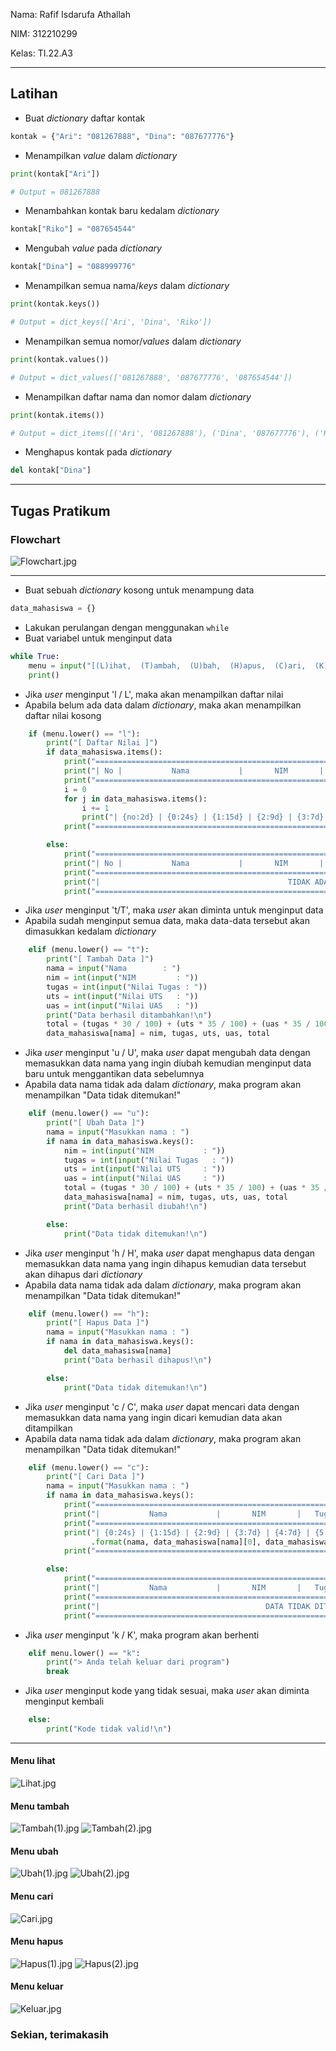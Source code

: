 Nama: Rafif Isdarufa Athallah

NIM: 312210299

Kelas: TI.22.A3

---

## Latihan

- Buat *dictionary* daftar kontak

```python
kontak = {"Ari": "081267888", "Dina": "087677776"}
```

- Menampilkan *value* dalam *dictionary*

```python
print(kontak["Ari"])

# Output = 081267888
```

- Menambahkan kontak baru kedalam *dictionary*

```python
kontak["Riko"] = "087654544"
```

- Mengubah *value* pada *dictionary*

```python
kontak["Dina"] = "088999776"
```

- Menampilkan semua nama/*keys* dalam *dictionary*

```python
print(kontak.keys())

# Output = dict_keys(['Ari', 'Dina', 'Riko'])
```

- Menampilkan semua nomor/*values* dalam *dictionary*

```python
print(kontak.values())

# Output = dict_values(['081267888', '087677776', '087654544'])
```

- Menampilkan daftar nama dan nomor dalam *dictionary*

```python
print(kontak.items())

# Output = dict_items([('Ari', '081267888'), ('Dina', '087677776'), ('Riko', '087654544')])
```

- Menghapus kontak pada *dictionary*

```python
del kontak["Dina"]
```

---

## Tugas Pratikum

### Flowchart

![Flowchart.jpg](https://github.com/zangetsuuuu/Pratikum6/blob/e7a1f99d32a1168920b0fda98ae3b8e5045cc7a0/gambar/Flowchart.jpg)

---

- Buat sebuah *dictionary* kosong untuk menampung data

```python
data_mahasiswa = {}
```

- Lakukan perulangan dengan menggunakan `while`
- Buat variabel untuk menginput data

```python
while True:
    menu = input("[(L)ihat,  (T)ambah,  (U)bah,  (H)apus,  (C)ari,  (K)eluar]: ")
    print()
```

- Jika *user* menginput 'l / L', maka akan menampilkan daftar nilai
- Apabila belum ada data dalam *dictionary*, maka akan menampilkan daftar nilai kosong

```python
    if (menu.lower() == "l"):
        print("[ Daftar Nilai ]")
        if data_mahasiswa.items():
            print("=====================================================================================================")
            print("| No |           Nama           |       NIM       |   Tugas   |   UTS   |   UAS   |   Nilai Akhir   |")
            print("=====================================================================================================")
            i = 0
            for j in data_mahasiswa.items():
                i += 1
                print("| {no:2d} | {0:24s} | {1:15d} | {2:9d} | {3:7d} | {4:7d} | {5:15f} |".format(j[0], j[1][0], j[1][1], j[1][2], j[1][3], j[1][4], no=i))
            print("=====================================================================================================\n")

        else:
            print("=====================================================================================================")
            print("| No |           Nama           |       NIM       |   Tugas   |   UTS   |   UAS   |   Nilai Akhir   |")
            print("=====================================================================================================")
            print("|                                          TIDAK ADA DATA                                           |")
            print("=====================================================================================================\n")
```

- Jika *user* menginput 't/T', maka *user* akan diminta untuk menginput data
- Apabila sudah menginput semua data, maka data-data tersebut akan dimasukkan kedalam *dictionary*

```python
    elif (menu.lower() == "t"):
        print("[ Tambah Data ]")
        nama = input("Nama        : ")
        nim = int(input("NIM         : "))
        tugas = int(input("Nilai Tugas : "))
        uts = int(input("Nilai UTS   : "))
        uas = int(input("Nilai UAS   : "))
        print("Data berhasil ditambahkan!\n")
        total = (tugas * 30 / 100) + (uts * 35 / 100) + (uas * 35 / 100)
        data_mahasiswa[nama] = nim, tugas, uts, uas, total
```

- Jika *user* menginput 'u / U', maka *user* dapat mengubah data dengan memasukkan data nama yang ingin diubah kemudian menginput data baru untuk menggantikan data sebelumnya
- Apabila data nama tidak ada dalam *dictionary*, maka program akan menampilkan "Data tidak ditemukan!"

```python
    elif (menu.lower() == "u"):
        print("[ Ubah Data ]")
        nama = input("Masukkan nama : ")
        if nama in data_mahasiswa.keys():
            nim = int(input("NIM           : "))
            tugas = int(input("Nilai Tugas   : "))
            uts = int(input("Nilai UTS     : "))
            uas = int(input("Nilai UAS     : "))
            total = (tugas * 30 / 100) + (uts * 35 / 100) + (uas * 35 / 100)
            data_mahasiswa[nama] = nim, tugas, uts, uas, total
            print("Data berhasil diubah!\n")

        else:
            print("Data tidak ditemukan!\n")
```

- Jika *user* menginput 'h / H', maka *user* dapat menghapus data dengan memasukkan data nama yang ingin dihapus kemudian data tersebut akan dihapus dari *dictionary*
- Apabila data nama tidak ada dalam *dictionary*, maka program akan menampilkan "Data tidak ditemukan!"

```python
    elif (menu.lower() == "h"):
        print("[ Hapus Data ]")
        nama = input("Masukkan nama : ")
        if nama in data_mahasiswa.keys():
            del data_mahasiswa[nama]
            print("Data berhasil dihapus!\n")

        else:
            print("Data tidak ditemukan!\n")
```

- Jika *user* menginput 'c / C', maka *user* dapat mencari data dengan memasukkan data nama yang ingin dicari kemudian data akan ditampilkan
- Apabila data nama tidak ada dalam *dictionary*, maka program akan menampilkan "Data tidak ditemukan!"

```python
    elif (menu.lower() == "c"):
        print("[ Cari Data ]")
        nama = input("Masukkan nama : ")
        if nama in data_mahasiswa.keys():
            print("================================================================================================")
            print("|           Nama           |       NIM       |   Tugas   |   UTS   |   UAS   |   Nilai Akhir   |")
            print("================================================================================================")
            print("| {0:24s} | {1:15d} | {2:9d} | {3:7d} | {4:7d} | {5:15f} |"
                  .format(nama, data_mahasiswa[nama][0], data_mahasiswa[nama][1], data_mahasiswa[nama][2], data_mahasiswa[nama][3], data_mahasiswa[nama][4]))
            print("================================================================================================\n")

        else:
            print("================================================================================================")
            print("|           Nama           |       NIM       |   Tugas   |   UTS   |   UAS   |   Nilai Akhir   |")
            print("================================================================================================")
            print("|                                     DATA TIDAK DITEMUKAN                                     |")
            print("================================================================================================\n")
```

- Jika *user* menginput 'k / K', maka program akan berhenti

```python
    elif menu.lower() == "k":
        print("> Anda telah keluar dari program")
        break
```

- Jika *user* menginput kode yang tidak sesuai, maka *user* akan diminta menginput kembali

```python
    else:
        print("Kode tidak valid!\n")
```

---

#### Menu lihat

![Lihat.jpg](https://github.com/zangetsuuuu/Pratikum6/blob/e7a1f99d32a1168920b0fda98ae3b8e5045cc7a0/gambar/Lihat.jpg)

#### Menu tambah

![Tambah(1).jpg](https://github.com/zangetsuuuu/Pratikum6/blob/e7a1f99d32a1168920b0fda98ae3b8e5045cc7a0/gambar/Tambah(1).jpg)
![Tambah(2).jpg](https://github.com/zangetsuuuu/Pratikum6/blob/e7a1f99d32a1168920b0fda98ae3b8e5045cc7a0/gambar/Tambah(2).jpg)

#### Menu ubah

![Ubah(1).jpg](https://github.com/zangetsuuuu/Pratikum6/blob/e7a1f99d32a1168920b0fda98ae3b8e5045cc7a0/gambar/Ubah(1).jpg)
![Ubah(2).jpg](https://github.com/zangetsuuuu/Pratikum6/blob/e7a1f99d32a1168920b0fda98ae3b8e5045cc7a0/gambar/Ubah(2).jpg)

#### Menu cari

![Cari.jpg](https://github.com/zangetsuuuu/Pratikum6/blob/e7a1f99d32a1168920b0fda98ae3b8e5045cc7a0/gambar/Cari.jpg)

#### Menu hapus

![Hapus(1).jpg](https://github.com/zangetsuuuu/Pratikum6/blob/e7a1f99d32a1168920b0fda98ae3b8e5045cc7a0/gambar/Hapus(1).jpg)
![Hapus(2).jpg](https://github.com/zangetsuuuu/Pratikum6/blob/e7a1f99d32a1168920b0fda98ae3b8e5045cc7a0/gambar/Hapus(2).jpg)

#### Menu keluar

![Keluar.jpg](https://github.com/zangetsuuuu/Pratikum6/blob/e7a1f99d32a1168920b0fda98ae3b8e5045cc7a0/gambar/Keluar.jpg)

### Sekian, terimakasih
